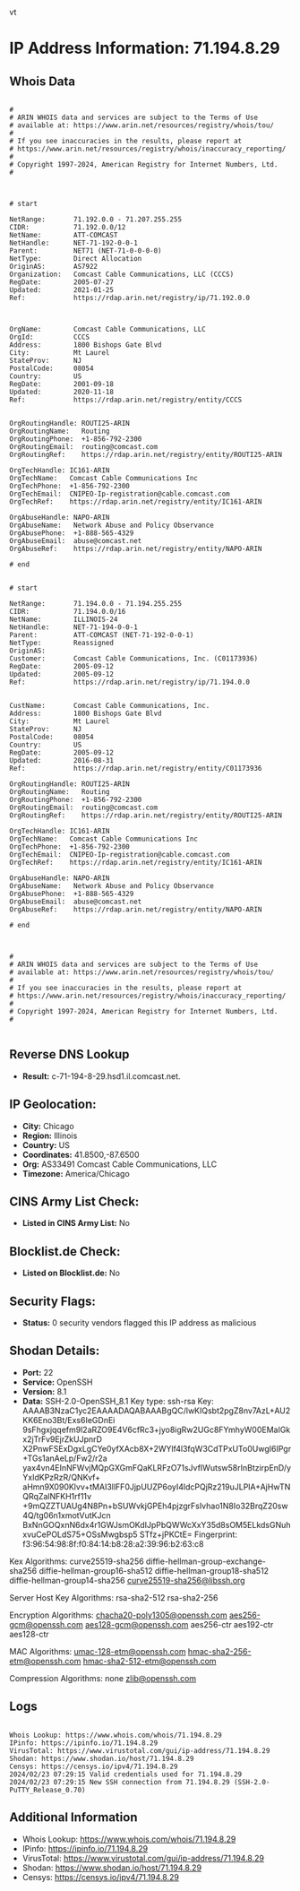 vt
# IP Address Information: 71.194.8.29

## Whois Data
```

#
# ARIN WHOIS data and services are subject to the Terms of Use
# available at: https://www.arin.net/resources/registry/whois/tou/
#
# If you see inaccuracies in the results, please report at
# https://www.arin.net/resources/registry/whois/inaccuracy_reporting/
#
# Copyright 1997-2024, American Registry for Internet Numbers, Ltd.
#



# start

NetRange:       71.192.0.0 - 71.207.255.255
CIDR:           71.192.0.0/12
NetName:        ATT-COMCAST
NetHandle:      NET-71-192-0-0-1
Parent:         NET71 (NET-71-0-0-0-0)
NetType:        Direct Allocation
OriginAS:       AS7922
Organization:   Comcast Cable Communications, LLC (CCCS)
RegDate:        2005-07-27
Updated:        2021-01-25
Ref:            https://rdap.arin.net/registry/ip/71.192.0.0



OrgName:        Comcast Cable Communications, LLC
OrgId:          CCCS
Address:        1800 Bishops Gate Blvd
City:           Mt Laurel
StateProv:      NJ
PostalCode:     08054
Country:        US
RegDate:        2001-09-18
Updated:        2020-11-18
Ref:            https://rdap.arin.net/registry/entity/CCCS


OrgRoutingHandle: ROUTI25-ARIN
OrgRoutingName:   Routing
OrgRoutingPhone:  +1-856-792-2300 
OrgRoutingEmail:  routing@comcast.com
OrgRoutingRef:    https://rdap.arin.net/registry/entity/ROUTI25-ARIN

OrgTechHandle: IC161-ARIN
OrgTechName:   Comcast Cable Communications Inc
OrgTechPhone:  +1-856-792-2300 
OrgTechEmail:  CNIPEO-Ip-registration@cable.comcast.com
OrgTechRef:    https://rdap.arin.net/registry/entity/IC161-ARIN

OrgAbuseHandle: NAPO-ARIN
OrgAbuseName:   Network Abuse and Policy Observance
OrgAbusePhone:  +1-888-565-4329 
OrgAbuseEmail:  abuse@comcast.net
OrgAbuseRef:    https://rdap.arin.net/registry/entity/NAPO-ARIN

# end


# start

NetRange:       71.194.0.0 - 71.194.255.255
CIDR:           71.194.0.0/16
NetName:        ILLINOIS-24
NetHandle:      NET-71-194-0-0-1
Parent:         ATT-COMCAST (NET-71-192-0-0-1)
NetType:        Reassigned
OriginAS:       
Customer:       Comcast Cable Communications, Inc. (C01173936)
RegDate:        2005-09-12
Updated:        2005-09-12
Ref:            https://rdap.arin.net/registry/ip/71.194.0.0


CustName:       Comcast Cable Communications, Inc.
Address:        1800 Bishops Gate Blvd
City:           Mt Laurel
StateProv:      NJ
PostalCode:     08054
Country:        US
RegDate:        2005-09-12
Updated:        2016-08-31
Ref:            https://rdap.arin.net/registry/entity/C01173936

OrgRoutingHandle: ROUTI25-ARIN
OrgRoutingName:   Routing
OrgRoutingPhone:  +1-856-792-2300 
OrgRoutingEmail:  routing@comcast.com
OrgRoutingRef:    https://rdap.arin.net/registry/entity/ROUTI25-ARIN

OrgTechHandle: IC161-ARIN
OrgTechName:   Comcast Cable Communications Inc
OrgTechPhone:  +1-856-792-2300 
OrgTechEmail:  CNIPEO-Ip-registration@cable.comcast.com
OrgTechRef:    https://rdap.arin.net/registry/entity/IC161-ARIN

OrgAbuseHandle: NAPO-ARIN
OrgAbuseName:   Network Abuse and Policy Observance
OrgAbusePhone:  +1-888-565-4329 
OrgAbuseEmail:  abuse@comcast.net
OrgAbuseRef:    https://rdap.arin.net/registry/entity/NAPO-ARIN

# end



#
# ARIN WHOIS data and services are subject to the Terms of Use
# available at: https://www.arin.net/resources/registry/whois/tou/
#
# If you see inaccuracies in the results, please report at
# https://www.arin.net/resources/registry/whois/inaccuracy_reporting/
#
# Copyright 1997-2024, American Registry for Internet Numbers, Ltd.
#


```
## Reverse DNS Lookup
- **Result:** c-71-194-8-29.hsd1.il.comcast.net.

## IP Geolocation:
- **City:** Chicago
- **Region:** Illinois
- **Country:** US
- **Coordinates:** 41.8500,-87.6500
- **Org:** AS33491 Comcast Cable Communications, LLC
- **Timezone:** America/Chicago

## CINS Army List Check:
- **Listed in CINS Army List:** 
No

## Blocklist.de Check:
- **Listed on Blocklist.de:** 
No

## Security Flags:
- **Status:** 0 security vendors flagged this IP address as malicious

## Shodan Details:
- **Port:** 22
- **Service:** OpenSSH
- **Version:** 8.1
- **Data:** SSH-2.0-OpenSSH_8.1
Key type: ssh-rsa
Key: AAAAB3NzaC1yc2EAAAADAQABAAABgQC/lwKIQsbt2pgZ8nv7AzL+AU2KK6Eno3Bt/Exs6IeGDnEi
9sFhgxjqqefm9l2aRZO9E4V6cfRc3+jyo8igRw2UGc8FYmhyW00EMaIGkx2jTrFv9EjrZkUJpnrD
X2PnwFSExDgxLgCYe0yfXAcb8X+2WYlf4l3fqW3CdTPxUTo0UwgI6IPgr+TGs1anAeLp/Fw2/r2a
yax4vn4EInNFWvjMQpGXGmFQaKLRFzO71sJvfIWutsw58rInBtzirpEnD/yYxIdKPzRzR/QNKvf+
aHmn9X090Klvv+tMAI3llFF0JjpUUZP6oyI4ldcPQjRz219uJLPlA+AjHwTNQRqZalNFKH1rf11v
+9mQZZTUAUg4N8Pn+bSUWvkjGPEh4pjzgrFsIvhao1N8Io32BrqZ20sw4Q/tg06n1xmotVutKJcn
BxNnGOQxnN6dx4r1GWJsmOKdIJpPbQWWcXxY35d8sOM5ELkdsGNuhxvuCePOLdS75+OSsMwgbsp5
STfz+jPKCtE=
Fingerprint: f3:96:54:98:8f:f0:84:14:b8:28:a2:39:96:b2:63:c8

Kex Algorithms:
	curve25519-sha256
	diffie-hellman-group-exchange-sha256
	diffie-hellman-group16-sha512
	diffie-hellman-group18-sha512
	diffie-hellman-group14-sha256
	curve25519-sha256@libssh.org

Server Host Key Algorithms:
	rsa-sha2-512
	rsa-sha2-256

Encryption Algorithms:
	chacha20-poly1305@openssh.com
	aes256-gcm@openssh.com
	aes128-gcm@openssh.com
	aes256-ctr
	aes192-ctr
	aes128-ctr

MAC Algorithms:
	umac-128-etm@openssh.com
	hmac-sha2-256-etm@openssh.com
	hmac-sha2-512-etm@openssh.com

Compression Algorithms:
	none
	zlib@openssh.com


## Logs
```

Whois Lookup: https://www.whois.com/whois/71.194.8.29
IPinfo: https://ipinfo.io/71.194.8.29
VirusTotal: https://www.virustotal.com/gui/ip-address/71.194.8.29
Shodan: https://www.shodan.io/host/71.194.8.29
Censys: https://censys.io/ipv4/71.194.8.29
2024/02/23 07:29:15 Valid credentials used for 71.194.8.29
2024/02/23 07:29:15 New SSH connection from 71.194.8.29 (SSH-2.0-PuTTY_Release_0.70)

```
## Additional Information
- Whois Lookup: https://www.whois.com/whois/71.194.8.29
- IPinfo: https://ipinfo.io/71.194.8.29
- VirusTotal: https://www.virustotal.com/gui/ip-address/71.194.8.29
- Shodan: https://www.shodan.io/host/71.194.8.29
- Censys: https://censys.io/ipv4/71.194.8.29

